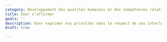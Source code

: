 ```yaml
---
category: Développement des qualités humaines et des compétences relationnelles
title: Oser s’affirmer
goals: ''
description: Oser exprimer nos priorités dans le respect de ses interlocuteurs
draft: true

---
```

